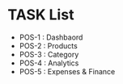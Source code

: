 # TASK List
 - POS-1 : Dashbaord
 - POS-2 : Products
 - POS-3 : Category
 - POS-4 : Analytics
 - POS-5 : Expenses & Finance